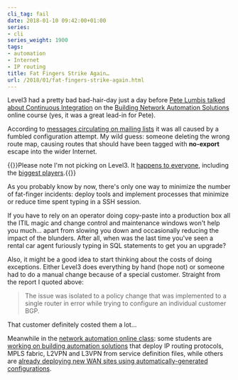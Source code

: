 ```yaml
---
cli_tag: fail
date: 2018-01-10 09:42:00+01:00
series:
- cli
series_weight: 1900
tags:
- automation
- Internet
- IP routing
title: Fat Fingers Strike Again…
url: /2018/01/fat-fingers-strike-again.html
---
```

Level3 had a pretty bad bad-hair-day just a day before [Pete Lumbis talked about Continuous Integration](https://my.ipspace.net/bin/list?id=NetAutSol&module=5#M5S3A) on the [Building Network Automation Solutions](http://www.ipspace.net/Building_Network_Automation_Solutions) online course (yes, it was a great lead-in for Pete).

According to [messages circulating on mailing lists](https://puck.nether.net/pipermail/outages-discussion/2017-November/001375.html) it was all caused by a fumbled configuration attempt. My wild guess: someone deleting the wrong route map, causing routes that should have been tagged with **no-export** escape into the wider Internet.
<!--more-->
{{<note>}}Please note I'm not picking on Level3. It [happens to everyone](http://www.bailis.org/papers/partitions-queue2014.pdf), including the [biggest players](https://aws.amazon.com/message/41926/).{{</note>}}

As you probably know by now, there's only one way to minimize the number of fat-finger incidents: deploy tools and implement processes that minimize or reduce time spent typing in a SSH session.

If you have to rely on an operator doing copy-paste into a production box all the ITIL magic and change control and maintenance windows won't help you much... apart from slowing you down and occasionally reducing the impact of the blunders. After all, when was the last time you've seen a rental car agent furiously typing in SQL statements to get you an upgrade?

Also, it might be a good idea to start thinking about the costs of doing exceptions. Either Level3 does everything by hand (hope not) or someone had to do a manual change because of a special customer. Straight from the report I quoted above:

> The issue was isolated to a policy change that was implemented to a single router in error while trying to configure an individual customer BGP.

That customer definitely costed them a lot...

Meanwhile in the [network automation online class](http://www.ipspace.net/Building_Network_Automation_Solutions): some students are [working on building automation solutions](https://www.ipspace.net/NetAutSol/Solutions) that deploy IP routing protocols, MPLS fabric, L2VPN and L3VPN from service definition files, while others are [already deploying new WAN sites using automatically-generated configurations](http://blog.ipspace.net/2017/12/automate-remote-site-hardware-refresh.html).
